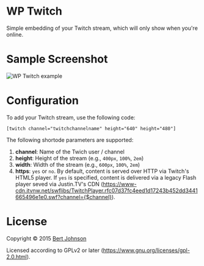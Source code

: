 WP Twitch
=========

Simple embedding of your Twitch stream, which will only show when you're online.

Sample Screenshot
=================

![WP Twitch example](http://wordpresscontent.azurewebsites.net/bertjohnson_com/wp-content/uploads/sites/2/2015/10/wp-twitch.png)

Configuration
=============

To add your Twitch stream, use the following code:

	[twitch channel="twitchchannelname" height="640" height="480"]

The following shortode parameters are supported:

1. **channel**: Name of the Twich user / channel
2. **height**: Height of the stream (e.g., `400px`, `100%`, `2em`)
2. **width**: Width of the stream (e.g., `600px`, `100%`, `2em`)
3. **https**: `yes` or `no`.  By default, content is served over HTTP via Twitch's HTML5 player.  If `yes` is specified, content is delivered via a legacy Flash player seved via Justin.TV's CDN (https://www-cdn.jtvnw.net/swflibs/TwitchPlayer.rfc07d37fc4eed1d17243b452dd3441665496e1e0.swf?channel={$channel}).

License
=======

Copyright © 2015 [Bert Johnson](https://bertjohnson.com)

Licensed according to GPLv2 or later (https://www.gnu.org/licenses/gpl-2.0.html).
